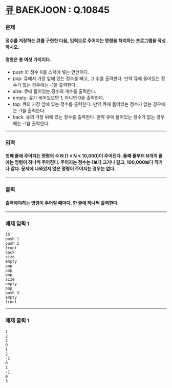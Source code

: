 # [ 큐 ](https://www.acmicpc.net/problem/10845)  BAEKJOON : Q.10845

### 문제
#### 정수를 저장하는 큐를 구현한 다음, 입력으로 주어지는 명령을 처리하는 프로그램을 작성하시오.
#### 명령은 총 여섯 가지이다.
+ push X: 정수 X를 스택에 넣는 연산이다.
+ pop: 큐에서 가장 앞에 있는 정수를 빼고, 그 수를 출력한다. 만약 큐에 들어있는 정수가 없는 경우에는 -1을 출력한다.
+ size: 큐에 들어있는 정수의 개수를 출력한다.
+ empty: 큐가 비어있으면 1, 아니면 0을 출력한다.
+ top: 큐의 가장 앞에 있는 정수를 출력한다. 만약 큐에 들어있는 정수가 없는 경우에는 -1을 출력한다.
+ back: 큐의 가장 뒤에 있는 정수를 출력한다. 만약 큐에 들어있는 정수가 없는 경우에는 -1을 출력한다.

----------
### 입력
#### 첫째 줄에 주어지는 명령의 수 N (1 ≤ N ≤ 10,000)이 주어진다. 둘째 줄부터 N개의 줄에는 명령이 하나씩 주어진다. 주어지는 정수는 1보다 크거나 같고, 100,000보다 작거나 같다. 문제에 나와있지 않은 명령이 주어지는 경우는 없다.
----------
### 출력
#### 출력해야하는 명령이 주어질 때마다, 한 줄에 하나씩 출력한다.
----------
### 예제 입력 1

    15
    push 1
    push 2
    front
    back
    size
    empty
    pop
    pop
    pop
    size
    empty
    pop
    push 3
    empty
    front

----------
### 예제 출력 1

    1
    2
    2
    0
    1
    2
    -1
    0
    1
    -1
    0
    3
